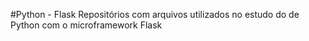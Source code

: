 #Python - Flask
Repositórios com arquivos utilizados no estudo do de Python com o microframework Flask